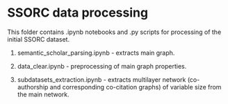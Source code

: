 # SSORC data processing

This folder contains .ipynb notebooks and .py scripts for processing of the initial SSORC dataset.

1. semantic_scholar_parsing.ipynb - extracts main graph.

2. data_clear.ipynb - preprocessing of main graph properties.

3. subdatasets_extraction.ipynb - extracts multilayer network (co-authorship and corresponding co-citation graphs) of variable size from the main network. 

